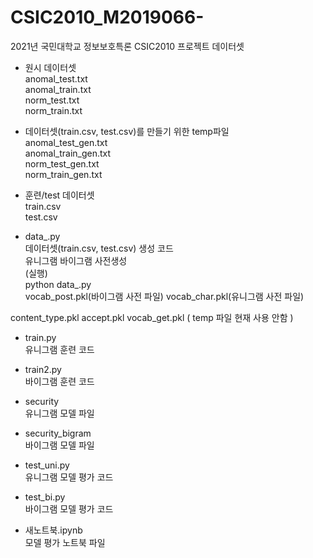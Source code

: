 # CSIC2010_M2019066-
2021년 국민대학교 정보보호특론 CSIC2010 프로젝트 데이터셋   
   
- 원시 데이터셋   
anomal_test.txt   
anomal_train.txt   
norm_test.txt   
norm_train.txt   
   
- 데이터셋(train.csv, test.csv)를 만들기 위한 temp파일   
anomal_test_gen.txt   
anomal_train_gen.txt    
norm_test_gen.txt   
norm_train_gen.txt   
   
- 훈련/test 데이터셋   
train.csv   
test.csv   
   
- data_.py   
데이터셋(train.csv, test.csv) 생성 코드   
유니그램 바이그램 사전생성   
(실행)   
python data_.py   
vocab_post.pkl(바이그램 사전 파일) vocab_char.pkl(유니그램 사전 파일)   
    
content_type.pkl accept.pkl vocab_get.pkl ( temp 파일 현재 사용 안함 )   
   
- train.py   
유니그램 훈련 코드   
   
- train2.py   
바이그램 훈련 코드   
   
- security   
유니그램 모델 파일   
   
- security_bigram   
바이그램 모델 파일   
   
- test_uni.py   
유니그램 모델 평가 코드   
   
- test_bi.py   
바이그램 모델 평가 코드   
   
- 새노트북.ipynb   
모델 평가 노트북 파일   
